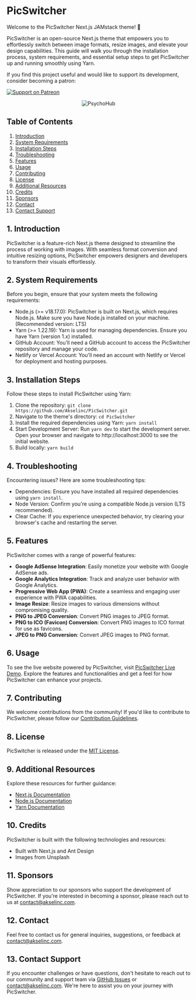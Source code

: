 # PicSwitcher 

Welcome to the PicSwitcher Next.js JAMstack theme! 🥳️

PicSwitcher is an open-source Next.js theme that empowers you to effortlessly switch between image formats, resize images, and elevate your design capabilities. This guide will walk you through the installation process, system requirements, and essential setup steps to get PicSwitcher up and running smoothly using Yarn.

If you find this project useful and would like to support its development, consider becoming a patron:

[![Support on Patreon](https://img.shields.io/badge/support-patreon-orange.svg)](https://www.patreon.com/akselinc)

<p align="center">
  <img src="(https://pub-e8eb8e277f4747e8b9797670baeb7393.r2.dev/projects/PicSwitcher/picswitcher.png)" alt="PsychoHub">
</p>



## Table of Contents
1. [Introduction](#introduction)
2. [System Requirements](#system-requirements)
3. [Installation Steps](#installation-steps)
4. [Troubleshooting](#troubleshooting)
5. [Features](#features)
6. [Usage](#usage)
7. [Contributing](#contributing)
8. [License](#license)
9. [Additional Resources](#additional-resources)
10. [Credits](#credits)
11. [Sponsors](#sponsors)
12. [Contact](#contact)
13. [Contact Support](#contact-support)

## 1. Introduction
PicSwitcher is a feature-rich Next.js theme designed to streamline the process of working with images. With seamless format conversion and intuitive resizing options, PicSwitcher empowers designers and developers to transform their visuals effortlessly.

## 2. System Requirements
Before you begin, ensure that your system meets the following requirements:

- Node.js (>= v18.17.0): PicSwitcher is built on Next.js, which requires Node.js. Make sure you have Node.js installed on your machine. (Recommended version: LTS)
- Yarn (>= 1.22.19): Yarn is used for managing dependencies. Ensure you have Yarn (version 1.x) installed.
- GitHub Account: You'll need a GitHub account to access the PicSwitcher repository and manage your code.
- Netlify or Vercel Account: You'll need an account with Netlify or Vercel for deployment and hosting purposes.

## 3. Installation Steps
Follow these steps to install PicSwitcher using Yarn:

1. Clone the repository: `git clone https://github.com/Akselinc/PicSwitcher.git`
2. Navigate to the theme's directory: `cd PicSwitcher`
3. Install the required dependencies using Yarn: `yarn install`
4. Start Development Server: Run `yarn dev` to start the development server. Open your browser and navigate to http://localhost:3000 to see the initial website.
5. Build locally: `yarn build`

## 4. Troubleshooting
Encountering issues? Here are some troubleshooting tips:

- Dependencies: Ensure you have installed all required dependencies using `yarn install`.
- Node Version: Confirm you're using a compatible Node.js version (LTS recommended).
- Clear Cache: If you experience unexpected behavior, try clearing your browser's cache and restarting the server.

## 5. Features
PicSwitcher comes with a range of powerful features:

- **Google AdSense Integration**: Easily monetize your website with Google AdSense ads.
- **Google Analytics Integration**: Track and analyze user behavior with Google Analytics.
- **Progressive Web App (PWA)**: Create a seamless and engaging user experience with PWA capabilities.
- **Image Resize**: Resize images to various dimensions without compromising quality.
- **PNG to JPEG Conversion**: Convert PNG images to JPEG format.
- **PNG to ICO (Favicon) Conversion**: Convert PNG images to ICO format for use as favicons.
- **JPEG to PNG Conversion**: Convert JPEG images to PNG format.

## 6. Usage
To see the live website powered by PicSwitcher, visit [PicSwitcher Live Demo](https://picswitcher.stackfoss.com). Explore the features and functionalities and get a feel for how PicSwitcher can enhance your projects.

## 7. Contributing
We welcome contributions from the community! If you'd like to contribute to PicSwitcher, please follow our [Contribution Guidelines](CONTRIBUTING.md).

## 8. License
PicSwitcher is released under the [MIT License](https://github.com/Akselinc/PicSwitcher/blob/main/LICENSE.md).

## 9. Additional Resources
Explore these resources for further guidance:

- [Next.js Documentation](https://nextjs.org/docs)
- [Node.js Documentation](https://nodejs.org/docs)
- [Yarn Documentation](https://classic.yarnpkg.com/docs)

## 10. Credits
PicSwitcher is built with the following technologies and resources:

- Built with Next.js and Ant Design
- Images from Unsplash

## 11. Sponsors
Show appreciation to our sponsors who support the development of PicSwitcher. If you're interested in becoming a sponsor, please reach out to us at [contact@akselinc.com](mailto:contact@akselinc.com).

## 12. Contact
Feel free to contact us for general inquiries, suggestions, or feedback at [contact@akselinc.com](mailto:contact@akselinc.com).

## 13. Contact Support
If you encounter challenges or have questions, don't hesitate to reach out to our community and support team via [GitHub Issues](https://github.com/Akselinc/PicSwitcher/issues) or [contact@akselinc.com](mailto:contact@akselinc.com). We're here to assist you on your journey with PicSwitcher.
